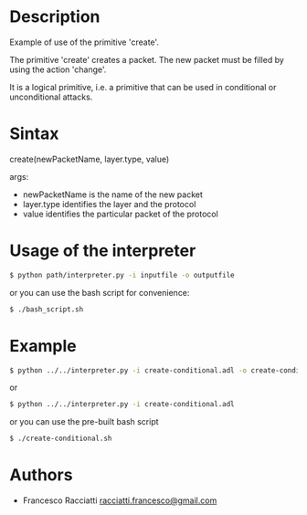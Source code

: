 Description
============
Example of use of the primitive 'create'.

The primitive 'create' creates a packet. The new packet must be filled by using the action 'change'.

It is a logical primitive, i.e. a primitive that can be used in conditional or unconditional attacks.


Sintax
======
create(newPacketName, layer.type, value)

args:
 + newPacketName is the name of the new packet
 + layer.type identifies the layer and the protocol
 + value identifies the particular packet of the protocol


Usage of the interpreter
========================
``` sh
$ python path/interpreter.py -i inputfile -o outputfile
```

or you can use the bash script for convenience:

``` sh
$ ./bash_script.sh
```

Example
=======
``` sh
$ python ../../interpreter.py -i create-conditional.adl -o create-conditional.xml
```

or

``` sh
$ python ../../interpreter.py -i create-conditional.adl
```

or you can use the pre-built bash script

``` sh
$ ./create-conditional.sh
```


Authors
=======
+ Francesco Racciatti  	<racciatti.francesco@gmail.com>


